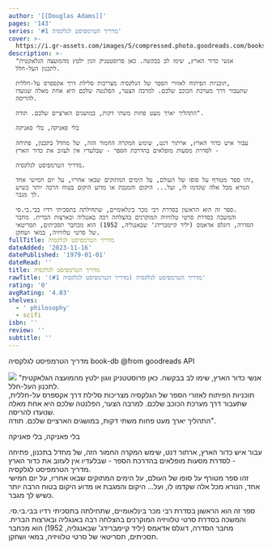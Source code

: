 ```yaml
---
author: '[[Douglas Adams]]'
pages: '143'
series: 'מדריך הטרמפיסט לגלקסיה #1'
cover: >-
  https://i.gr-assets.com/images/S/compressed.photo.goodreads.com/books/1563183911l/1866409.jpg
description: >-
  "אנשי כדור הארץ, שימו לב בבקשה. כאן פרוסטטניק ווגון ילטץ מהמועצה הגלאקטית
  לתכנון העל-חלל.  

  תוכניות הפיתוח לאזורי הספר של הגלקסיה מצריכות סלילת דרך אקספרס על-חללית,
  שתעבור דרך מערכת הכוכב שלכם. למרבה הצער, הפלנטה שלכם היא אחת מאלה שנועדו
  להריסה.  

  התהליך יארך מעט פחות משתי דקות, במושגים הארציים שלכם. תודה".  
    
  בלי פאניקה, בלי פאניקה  
    
  עבור איש כדור הארץ, ארתור דנט, שימש המקרה החמור הזה, של מחדל בתכנון, פתיחה
  לסדרת מסעות מופלאים בהדרכת הספר - שבלעדיו אין לעזוב את כדור הארץ -  

  מדריך הטרמפיסט לגלקסיה.  

  זהו ספר מטורף על סופו של העולם, על הימים המתוקים שבאו אחריו, על יום חמישי אחד,
  הנורא מכל אלה שקדמו לו, ועל... היקום והמגבת או מדוע היקום בטוח הרבה יותר כשיש
  לך מגבר.  
    
  ספר זה הוא הראשון בסדרת רבי מכר בינלאומיים, שתחילתה בתסכיתי רדיו בבי.בי.סי.
  והמשכה בסדרת סרטי טלוויזיה המוקרנים בהצלחה רבה באנגליה ובארצות הברית. מחבר
  הסדרה, דוגלס אדאמס (יליד קיימברידג' שבאנגליה, 1952) הוא מכחבר תסכיתים, תסריטאי
  של סרטי טלוויזיה, במאי ושחקן.
fullTitle: מדריך הטרמפיסט לגלקסיה
dateAdded: '2023-11-16'
datePublished: '1979-01-01'
dateRead: ''
title: מדריך הטרמפיסט לגלקסיה
rawTitle: 'מדריך הטרמפיסט לגלקסיה (מדריך הטרמפיסט לגלקסיה #1)'
rating: '0'
avgRating: '4.03'
shelves:
  - ' philosophy'
  - scifi
isbn: ''
review: ''
subtitle: ''
---
```

מדריך הטרמפיסט לגלקסיה book-db 
@from goodreads API

![](https:&#x2F;&#x2F;i.gr-assets.com&#x2F;images&#x2F;S&#x2F;compressed.photo.goodreads.com&#x2F;books&#x2F;1563183911l&#x2F;1866409.jpg)
&quot;אנשי כדור הארץ, שימו לב בבקשה. כאן פרוסטטניק ווגון ילטץ מהמועצה הגלאקטית לתכנון העל-חלל.  
תוכניות הפיתוח לאזורי הספר של הגלקסיה מצריכות סלילת דרך אקספרס על-חללית, שתעבור דרך מערכת הכוכב שלכם. למרבה הצער, הפלנטה שלכם היא אחת מאלה שנועדו להריסה.  
התהליך יארך מעט פחות משתי דקות, במושגים הארציים שלכם. תודה&quot;.  
  
בלי פאניקה, בלי פאניקה  
  
עבור איש כדור הארץ, ארתור דנט, שימש המקרה החמור הזה, של מחדל בתכנון, פתיחה לסדרת מסעות מופלאים בהדרכת הספר - שבלעדיו אין לעזוב את כדור הארץ -  
מדריך הטרמפיסט לגלקסיה.  
זהו ספר מטורף על סופו של העולם, על הימים המתוקים שבאו אחריו, על יום חמישי אחד, הנורא מכל אלה שקדמו לו, ועל... היקום והמגבת או מדוע היקום בטוח הרבה יותר כשיש לך מגבר.  
  
ספר זה הוא הראשון בסדרת רבי מכר בינלאומיים, שתחילתה בתסכיתי רדיו בבי.בי.סי. והמשכה בסדרת סרטי טלוויזיה המוקרנים בהצלחה רבה באנגליה ובארצות הברית. מחבר הסדרה, דוגלס אדאמס (יליד קיימברידג&#39; שבאנגליה, 1952) הוא מכחבר תסכיתים, תסריטאי של סרטי טלוויזיה, במאי ושחקן.